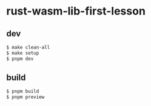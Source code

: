 # rust-wasm-lib-first-lesson

## dev

```bash
$ make clean-all
$ make setup
$ pnpm dev
```

## build

```bash
$ pnpm build
$ pnpm preview
```
